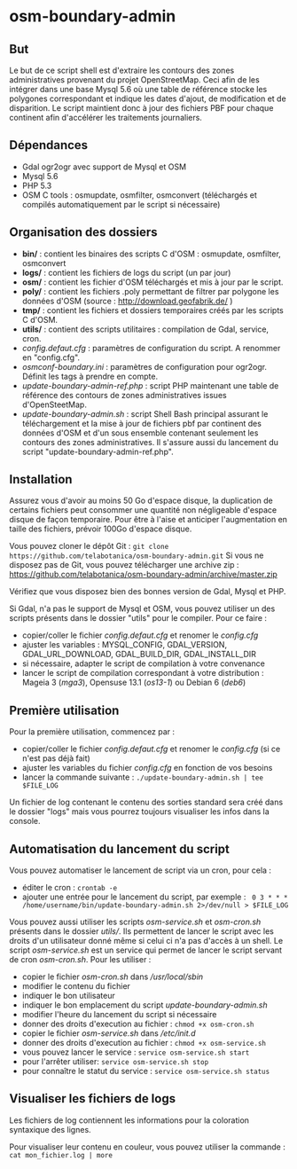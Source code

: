 osm-boundary-admin
==================

## But
Le but de ce script shell est d'extraire les contours des zones administratives provenant du projet OpenStreetMap.
Ceci afin de les intégrer dans une base Mysql 5.6 où une table de référence stocke les polygones correspondant
et indique les dates d'ajout, de modification et de disparition.
Le script maintient donc à jour des fichiers PBF pour chaque continent afin d'accélérer les traitements journaliers.

## Dépendances
 - Gdal ogr2ogr avec support de Mysql et OSM
 - Mysql 5.6
 - PHP 5.3
 - OSM C tools : osmupdate, osmfilter, osmconvert (téléchargés et compilés automatiquement par le script si nécessaire)

## Organisation des dossiers
 - **bin/** : contient les binaires des scripts C d'OSM : osmupdate, osmfilter, osmconvert
 - **logs/** : contient les fichiers de logs du script (un par jour)
 - **osm/** : contient les fichier d'OSM téléchargés et mis à jour par le script.
 - **poly/** : contient les fichiers .poly permettant de filtrer par polygone les données d'OSM (source : http://download.geofabrik.de/ )
 - **tmp/** : contient les fichiers et dossiers temporaires créés par les scripts C d'OSM.
 - **utils/** : contient des scripts utilitaires : compilation de Gdal, service, cron.
 - *config.defaut.cfg* : paramètres de configuration du script. A renommer en "config.cfg".
 - *osmconf-boundary.ini* : paramètres de configuration pour ogr2ogr. Définit les tags à prendre en compte.
 - *update-boundary-admin-ref.php* : script PHP maintenant une table de référence des contours de zones administratives issues d'OpenSteetMap.
 - *update-boundary-admin.sh* : script Shell Bash principal assurant le téléchargement et la mise à jour de fichiers pbf
par continent des données d'OSM et d'un sous ensemble contenant seulement les contours des zones administratives.
Il s'assure aussi du lancement du script "update-boundary-admin-ref.php".

## Installation
Assurez vous d'avoir au moins 50 Go d'espace disque, la duplication de certains fichiers peut consommer une
quantité non négligeable d'espace disque de façon temporaire.
Pour être à l'aise et anticiper l'augmentation en taille des fichiers, prévoir 100Go d'espace disque.

Vous pouvez cloner le dépôt Git :
`git clone https://github.com/telabotanica/osm-boundary-admin.git`
Si vous ne disposez pas de Git, vous pouvez télécharger une archive zip :
https://github.com/telabotanica/osm-boundary-admin/archive/master.zip

Vérifiez que vous disposez bien des bonnes version de Gdal, Mysql et PHP.

Si Gdal, n'a pas le support de Mysql et OSM, vous pouvez utiliser un des scripts présents dans le dossier "utils"
pour le compiler.
Pour ce faire :
 - copier/coller le fichier _config.defaut.cfg_ et renomer le _config.cfg_
 - ajuster les variables : MYSQL_CONFIG, GDAL_VERSION, GDAL_URL_DOWNLOAD, GDAL_BUILD_DIR, GDAL_INSTALL_DIR
 - si nécessaire, adapter le script de compilation à votre convenance
 - lancer le script de compilation correspondant à votre distribution : Mageia 3 (_mga3_), Opensuse 13.1 (_os13-1_) ou
Debian 6 (_deb6_)

## Première utilisation
Pour la première utilisation, commencez par :
 - copier/coller le fichier _config.defaut.cfg_ et renomer le _config.cfg_ (si ce n'est pas déjà fait)
 - ajuster les variables du fichier _config.cfg_ en fonction de vos besoins
 - lancer la commande suivante : `./update-boundary-admin.sh | tee $FILE_LOG`

Un fichier de log contenant le contenu des sorties standard sera créé dans le dossier "logs" mais vous pourrez
toujours visualiser les infos dans la console.

## Automatisation du lancement du script
Vous pouvez automatiser le lancement de script via un cron, pour cela :
 - éditer le cron : `crontab -e`
 - ajouter une entrée pour le lancement du script, par exemple :
` 0 3 * * * /home/username/bin/update-boundary-admin.sh 2>/dev/null > $FILE_LOG`

Vous pouvez aussi utiliser les scripts _osm-service.sh_ et _osm-cron.sh_ présents dans le dossier _utils/_.
Ils permettent de lancer le script avec les droits d'un utilisateur donné même si celui ci n'a pas d'accès à un shell.
Le script _osm-service.sh_ est un service qui permet de lancer le script servant de cron _osm-cron.sh_.
Pour les utiliser :
 - copier le fichier _osm-cron.sh_ dans _/usr/local/sbin_
 - modifier le contenu du fichier
  - indiquer le bon utilisateur
  - indiquer le bon emplacement du script _update-boundary-admin.sh_
  - modifier l'heure du lancement du script si nécessaire
 - donner des droits d'execution au fichier : `chmod +x osm-cron.sh`
 - copier le fichier _osm-service.sh_ dans _/etc/init.d_
 - donner des droits d'execution au fichier : `chmod +x osm-service.sh`
 - vous pouvez lancer le service : `service osm-service.sh start`
 - pour l'arrêter utiliser: `service osm-service.sh stop`
 - pour connaître le statut du service : `service osm-service.sh status`

## Visualiser les fichiers de logs
Les fichiers de log contiennent les informations pour la coloration syntaxique des lignes.

Pour visualiser leur contenu en couleur, vous pouvez utiliser la commande : `cat mon_fichier.log | more`
